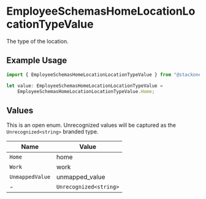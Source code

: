 # EmployeeSchemasHomeLocationLocationTypeValue

The type of the location.

## Example Usage

```typescript
import { EmployeeSchemasHomeLocationLocationTypeValue } from "@stackone/stackone-client-ts/sdk/models/shared";

let value: EmployeeSchemasHomeLocationLocationTypeValue =
    EmployeeSchemasHomeLocationLocationTypeValue.Home;
```

## Values

This is an open enum. Unrecognized values will be captured as the `Unrecognized<string>` branded type.

| Name                   | Value                  |
| ---------------------- | ---------------------- |
| `Home`                 | home                   |
| `Work`                 | work                   |
| `UnmappedValue`        | unmapped_value         |
| -                      | `Unrecognized<string>` |